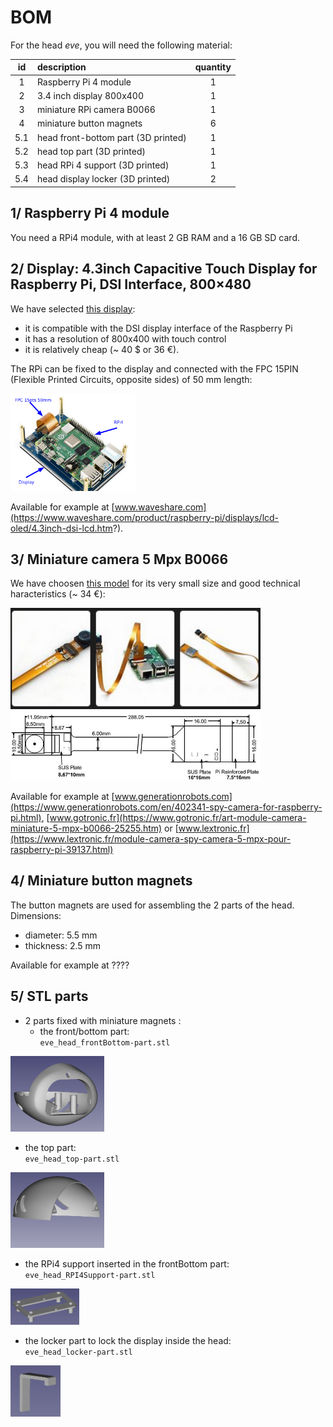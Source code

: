 # BOM

For the head _eve_, you will need the following material:

|  id   | description                         | quantity |
| :---: | :---------------------------------- | :------: |
|   1   | Raspberry Pi 4 module               |    1     |
|   2   | 3.4 inch display 800x400            |    1     |
|   3   | miniature RPi camera B0066          |    1     |
|   4   | miniature button magnets            |    6     |
|  5.1  | head front-bottom part (3D printed) |    1     |
|  5.2  | head top part (3D printed)          |    1     |
|  5.3  | head RPi 4 support (3D printed)     |    1     |
|  5.4  | head display locker (3D printed)    |    2     |

## 1/ Raspberry Pi 4 module

You need a RPi4 module, with at least 2 GB RAM and a 16 GB SD card.

## 2/ Display: 4.3inch Capacitive Touch Display for Raspberry Pi, DSI Interface, 800×480

We have selected [this display](https://www.waveshare.com/product/raspberry-pi/displays/lcd-oled/4.3inch-dsi-lcd.htm?):

- it is compatible with the DSI display interface of the Raspberry Pi
- it has a resolution of 800x400 with touch control
- it is relatively cheap (~ 40 $ or 36 €).

The RPi can be fixed to the display and connected with the FPC 15PIN (Flexible Printed Circuits, opposite sides) of 50 mm length:

<img src="img/Display-RPi.png" width="200" />

Available for example at [www.waveshare.com](https://www.waveshare.com/product/raspberry-pi/displays/lcd-oled/4.3inch-dsi-lcd.htm?).

## 3/ Miniature camera 5 Mpx B0066

We have choosen [this model](https://www.arducam.com/spy-camera-raspberry-pi/) for its very small size and good technical haracteristics (~ 34 €):

<img src="img/camera_miniature_3.png" width="400" />
<img src="img/camera_miniature_1.png" width="400" />

Available for example at [www.generationrobots.com](https://www.generationrobots.com/en/402341-spy-camera-for-raspberry-pi.html),  [www.gotronic.fr](https://www.gotronic.fr/art-module-camera-miniature-5-mpx-b0066-25255.htm) or [www.lextronic.fr](https://www.lextronic.fr/module-camera-spy-camera-5-mpx-pour-raspberry-pi-39137.html)

## 4/ Miniature button magnets

The button magnets are used for assembling the 2 parts of the head.
Dimensions:

- diameter: 5.5 mm
- thickness: 2.5 mm
  
Available for example at ????

## 5/ STL parts

- 2 parts fixed with miniature magnets :
  - the front/bottom part:<br>
`eve_head_frontBottom-part.stl`<br>
<img src="img/eve_head_frontBottom-part.png" width="150" />
  
  - the top part:<br>
`eve_head_top-part.stl`<br>
<img src="img/eve_head_top-part.png" width="150" />

- the RPi4 support inserted in the frontBottom part:<br>
`eve_head_RPI4Support-part.stl`<br>
<img src="img/eve_head_RPI4Support-part.png" width="110" />
  
- the locker part to lock the display inside the head:<br>
`eve_head_locker-part.stl`<br>
<img src="img/eve_head_locker-part.png" width="80" />



